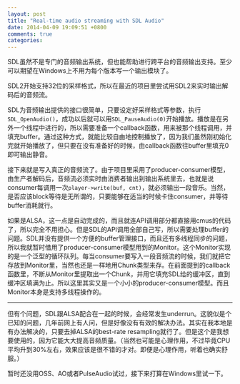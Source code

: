 ```yaml
---
layout: post
title: "Real-time audio streaming with SDL Audio"
date: 2014-04-09 19:09:51 +0800
comments: true
categories: 
---
```


SDL虽然不是专门的音频输出系统，但也能帮助进行跨平台的音频输出支持。至少可以期望在Windows上不用为每个版本写一个输出模块了。

SDL2开始支持32位的采样格式，所以在最近的项目里尝试用SDL2来实时输出解码后的音频流。

SDL为音频输出提供的接口很简单，只要设定好采样格式等参数，执行`SDL_OpenAudio()`，成功以后就可以用`SDL_PauseAudio(0)`开始播放。播放是在另外一个线程中进行的，所以需要准备一个callback函数，用来被那个线程调用，并填充buffer。通过这种方式，就能比较自由地控制播放了，因为我们虽然刚初始化完就开始播放了，但只要在没有准备好的时候，由callback函数往buffer里填充0即可输出静音。

接下来就是写入真正的音频流了。由于项目里采用了producer-consumer模型，由生产者解码后，音频流必须实时由消费者输出到输出系统里去，也就是说consumer每调用一次`player->write(buf, cnt)`，就必须输出一段音乐。当然，是否应该block等待是无所谓的，只要能够在适当的时候卡住consumer，并等待buffer消耗就行。

如果是ALSA，这一点是自动完成的，而且就连API调用部分都直接用cmus的代码了，所以完全不用担心。但是SDL的API调用全部自己写，所以需要处理buffer的问题。SDL并没有提供一个方便的buffer管理接口，而且还有多线程同步的问题，所以我就暂时借用了producer-consumer模型用到的Monitor。这个Monitor实现的是一个泛型的循环队列。每当consumer要写入一段音频流的时候，我们就把它存放到Monitor里，当然也还是一样地用Chunk类型来存。在前面提到的callback函数里，不断从Monitor里提取出一个Chunk，并用它填充SDL给的缓冲区，直到缓冲区填满为止。所以这里其实又是一个小小的producer-consumer模型。而且Monitor本身是支持多线程操作的。

------------------------

但有个问题，SDL跟ALSA配合在一起的时候，会经常发生underrun。这貌似是个已知的问题，几年前网上有人问，但是好像没有有效的解决办法。其实在我本地是有办法解决的，只要去掉ALSA的best-rate resampling就行了。但是这个是我想要使用的，因为它能大大提高音频质量。（当然也可能是心理作用，不过毕竟CPU平均升到30%左右，效果应该是很不错的才对。即便是心理作用，听着也确实舒服。）

暂时还没用OSS、AO或者PulseAudio试过，接下来打算在Windows里试一下。
